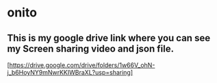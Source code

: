 # onito

## This is my google drive link where you can see my Screen sharing video and json file.

[https://drive.google.com/drive/folders/1w66V_ohN-j_b6HoyNY9mNwrKKIWBraXL?usp=sharing]
